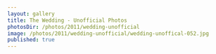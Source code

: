 ```yaml
---
layout: gallery
title: The Wedding - Unofficial Photos
photosDir: /photos/2011/wedding-unofficial
image: /photos/2011/wedding-unofficial/wedding-unoffical-052.jpg
published: true
---
```

